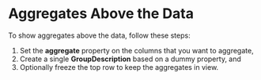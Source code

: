 Aggregates Above the Data
=========================

To show aggregates above the data, follow these steps:

1.  Set the **aggregate** property on the columns that you want to aggregate,
2.  Create a single **GroupDescription** based on a dummy property, and
3.  Optionally freeze the top row to keep the aggregates in view.
